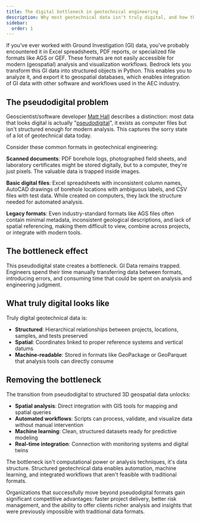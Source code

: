 ```yaml
---
title: The digital bottleneck in geotechnical engineering
description: Why most geotechnical data isn't truly digital, and how this limits automation, analysis, and machine learning.
sidebar:
  order: 1
---
```


If you've ever worked with Ground Investigation (GI) data, you've probably encountered it in Excel spreadsheets, PDF reports, or specialized file formats like AGS or GEF.
These formats are not easily accessible for modern (geospatial) analysis and visualization workflows.
Bedrock lets you transform this GI data into structured objects in Python.
This enables you to analyze it, and export it to geospatial databases, which enables integration of GI data with other software and workflows used in the AEC industry.

<!-- While these formats work for sharing data, they often make it frustrating to actually analyze and combine information from multiple sources.
You're not alone, it might be the industry's biggest bottleneck. -->

## The pseudodigital problem

Geoscientist/software developer [Matt Hall](https://github.com/kwinkunks) describes a distinction: most data that looks digital is actually "[pseudodigital](https://agilescientific.com/blog/2019/7/19/is-your-data-digital-or-just-pseudodigital)", it exists as computer files but isn't structured enough for modern analysis. This captures the sorry state of a lot of geotechnical data today.

Consider these common formats in geotechnical engineering:

**Scanned documents**: PDF borehole logs, photographed field sheets, and laboratory certificates might be stored digitally, but to a computer, they're just pixels. The valuable data is trapped inside images.

**Basic digital files**: Excel spreadsheets with inconsistent column names, AutoCAD drawings of borehole locations with ambiguous labels, and CSV files with test data. While created on computers, they lack the structure needed for automated analysis.

**Legacy formats**: Even industry-standard formats like AGS files often contain minimal metadata, inconsistent geological descriptions, and lack of spatial referencing, making them difficult to view, combine across projects, or integrate with modern tools.

## The bottleneck effect

This pseudodigital state creates a bottleneck. GI Data remains trapped. Engineers spend their time manually transferring data between formats, introducing errors, and consuming time that could be spent on analysis and engineering judgment.

## What truly digital looks like

Truly digital geotechnical data is:

- **Structured**: Hierarchical relationships between projects, locations, samples, and tests preserved
- **Spatial**: Coordinates linked to proper reference systems and vertical datums
- **Machine-readable**: Stored in formats like GeoPackage or GeoParquet that analysis tools can directly consume

## Removing the bottleneck

The transition from pseudodigital to structured 3D geospatial data unlocks:

- **Spatial analysis**: Direct integration with GIS tools for mapping and spatial queries
- **Automated workflows**: Scripts can process, validate, and visualize data without manual intervention
- **Machine learning**: Clean, structured datasets ready for predictive modeling
- **Real-time integration**: Connection with monitoring systems and digital twins

The bottleneck isn't computational power or analysis techniques, it's data structure. Structured geotechnical data enables automation, machine learning, and integrated workflows that aren't feasible with traditional formats.

Organizations that successfully move beyond pseudodigital formats gain significant competitive advantages: faster project delivery, better risk management, and the ability to offer clients richer analysis and insights that were previously impossible with traditional data formats.
